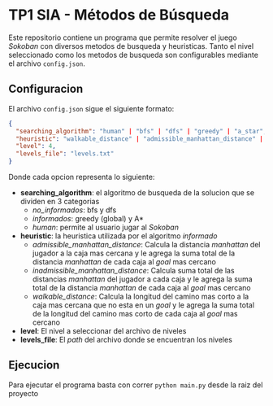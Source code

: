# TP1 SIA - Métodos de Búsqueda

Este repositorio contiene un programa que permite resolver el juego _Sokoban_ con diversos metodos de busqueda y heuristicas. 
Tanto el nivel seleccionado como los metodos de busqueda son configurables mediante el archivo `config.json`. 

## Configuracion

El archivo `config.json` sigue el siguiente formato:
```json
{
  "searching_algorithm": "human" | "bfs" | "dfs" | "greedy" | "a_star",
  "heuristic": "walkable_distance" | "admissible_manhattan_distance" | "inadmissible_manhattan_distance",
  "level": 4,
  "levels_file": "levels.txt"
}
```

Donde cada opcion representa lo siguiente:
- **searching_algorithm**: el algoritmo de busqueda de la solucion que se dividen en 3 categorias
    - _no_informados_: bfs y dfs
    - _informados_: greedy (global) y A*
    - _human_: permite al usuario jugar al _Sokoban_
- **heuristic**: la heuristica utilizada por el algoritmo _informado_
    - _admissible_manhattan_distance_: Calcula la distancia _manhattan_ del jugador a la caja mas cercana y le agrega la suma total de la distancia _manhattan_ de cada caja al _goal_ mas cercano
    - _inadmissible_manhattan_distance_: Calcula suma total de las distancias _manhattan_ del jugador a cada caja y le agrega la suma total de la distancia _manhattan_ de cada caja al _goal_ mas cercano
    - _walkable_distance_: Calcula la longitud del camino mas corto a la caja mas cercana que no esta en un _goal_ y le agrega la suma total de la longitud del camino mas corto de cada caja al _goal_ mas cercano
- **level**: El nivel a seleccionar del archivo de niveles
- **levels_file**: El _path_ del archivo donde se encuentran los niveles

## Ejecucion
Para ejecutar el programa basta con correr `python main.py` desde la raiz del proyecto

